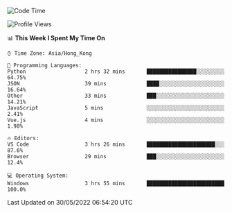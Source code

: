 <!--START_SECTION:waka-->
![Code Time](http://img.shields.io/badge/Code%20Time-17%20hrs-blue)

![Profile Views](http://img.shields.io/badge/Profile%20Views-4-blue)

📊 **This Week I Spent My Time On** 

```text
⌚︎ Time Zone: Asia/Hong_Kong

💬 Programming Languages: 
Python                   2 hrs 32 mins       ████████████████░░░░░░░░░   64.75% 
JSON                     39 mins             ████░░░░░░░░░░░░░░░░░░░░░   16.64% 
Other                    33 mins             ███░░░░░░░░░░░░░░░░░░░░░░   14.21% 
JavaScript               5 mins              ░░░░░░░░░░░░░░░░░░░░░░░░░   2.41% 
Vue.js                   4 mins              ░░░░░░░░░░░░░░░░░░░░░░░░░   1.98%

🔥 Editors: 
VS Code                  3 hrs 26 mins       ██████████████████████░░░   87.6% 
Browser                  29 mins             ███░░░░░░░░░░░░░░░░░░░░░░   12.4%

💻 Operating System: 
Windows                  3 hrs 55 mins       █████████████████████████   100.0%

```


 Last Updated on 30/05/2022 06:54:20 UTC
<!--END_SECTION:waka-->
